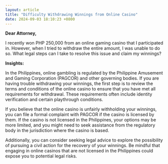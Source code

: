 ```yaml
---
layout: article
title: "Difficulty Withdrawing Winnings from Online Casino"
date: 2024-09-03 18:10:23 +0800
---
```


<p><strong>Dear Attorney,</strong></p><p>I recently won PHP 250,000 from an online gaming casino that I participated in. However, when I tried to withdraw the entire amount, I was unable to do so. What legal steps can I take to resolve this issue and claim my winnings?</p><p><strong>Insights:</strong></p><p>In the Philippines, online gambling is regulated by the Philippine Amusement and Gaming Corporation (PAGCOR) and other governing bodies. If you are having trouble withdrawing your winnings, the first step is to review the terms and conditions of the online casino to ensure that you have met all requirements for withdrawal. These requirements often include identity verification and certain playthrough conditions.</p><p>If you believe that the online casino is unfairly withholding your winnings, you can file a formal complaint with PAGCOR if the casino is licensed by them. If the casino is not licensed in the Philippines, your options may be more limited, and you might need to seek assistance from the regulatory body in the jurisdiction where the casino is based.</p><p>Additionally, you can consider seeking legal advice to explore the possibility of pursuing a civil action for the recovery of your winnings. Be mindful that engaging in online casinos that are not licensed in the Philippines could expose you to potential legal risks.</p>